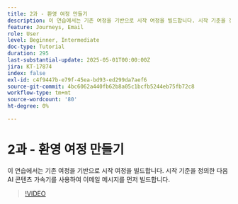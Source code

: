 ```yaml
---
title: 2과 - 환영 여정 만들기
description: 이 연습에서는 기존 여정을 기반으로 시작 여정을 빌드합니다. 시작 기준을 정의한 다음 AI 콘텐츠 가속기를 사용하여 이메일 메시지를 먼저 빌드합니다.
feature: Journeys, Email
role: User
level: Beginner, Intermediate
doc-type: Tutorial
duration: 295
last-substantial-update: 2025-05-01T00:00:00Z
jira: KT-17874
index: false
exl-id: c4f9447b-e79f-45ea-bd93-ed299da7aef6
source-git-commit: 4bc6062a440fb62b8a05c1bcfb5244eb75fb72c8
workflow-type: tm+mt
source-wordcount: '80'
ht-degree: 0%

---
```


# 2과 - 환영 여정 만들기

이 연습에서는 기존 여정을 기반으로 시작 여정을 빌드합니다. 시작 기준을 정의한 다음 AI 콘텐츠 가속기를 사용하여 이메일 메시지를 먼저 빌드합니다.

>[!VIDEO](https://video.tv.adobe.com/v/3457896/?learn=on&enablevpops)
